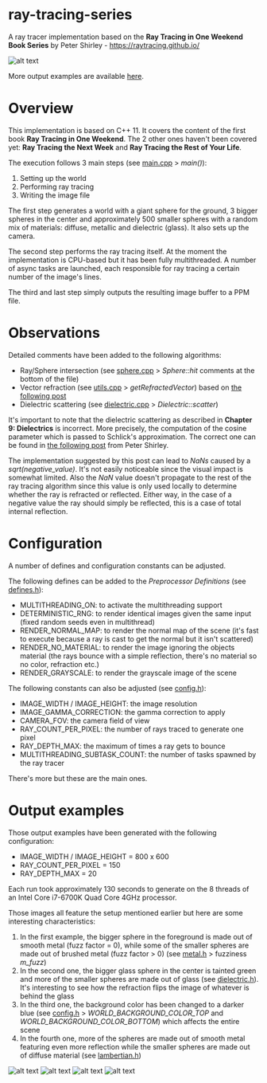 # ray-tracing-series
A ray tracer implementation based on the **Ray Tracing in One Weekend Book Series** by Peter Shirley - https://raytracing.github.io/

![alt text](output/v1.0_example_1.jpg)

More output examples are available [here](#output-examples).

# Overview
This implementation is based on C++ 11. It covers the content of the first book **Ray Tracing in One Weekend**. The 2 other ones haven't been covered yet: **Ray Tracing the Next Week** and **Ray Tracing the Rest of Your Life**.

The execution follows 3 main steps (see [main.cpp](ray-tracing-series/src/main.cpp) > *main()*):
 1. Setting up the world
 2. Performing ray tracing
 3. Writing the image file

The first step generates a world with a giant sphere for the ground, 3 bigger spheres in the center and approximately 500 smaller spheres with a random mix of materials: diffuse, metallic and dielectric (glass). It also sets up the camera.

The second step performs the ray tracing itself. At the moment the implementation is CPU-based but it has been fully multithreaded. A number of async tasks are launched, each responsible for ray tracing a certain number of the image's lines.

The third and last step simply outputs the resulting image buffer to a PPM file.

# Observations

Detailed comments have been added to the following algorithms:
 * Ray/Sphere intersection (see [sphere.cpp](ray-tracing-series/src/sphere.cpp) > *Sphere::hit* comments at the bottom of the file)
 * Vector refraction (see [utils.cpp](ray-tracing-series/src/utils.cpp) > *getRefractedVector*) based on [the following post](http://psgraphics.blogspot.com/2015/06/ray-tracing-refraction.html)
 * Dielectric scattering (see [dielectric.cpp](ray-tracing-series/src/dielectric.cpp) > *Dielectric::scatter*)

It's important to note that the dielectric scattering as described in **Chapter 9: Dielectrics** is incorrect. More precisely, the computation of the cosine parameter which is passed to Schlick's approximation. The correct one can be found in [the following post](http://psgraphics.blogspot.com/2016/03/my-buggy-implimentation-of-schlick.html) from Peter Shirley.

The implementation suggested by this post can lead to *NaNs* caused by a *sqrt(negative_value)*. It's not easily noticeable since the visual impact is somewhat limited. Also the *NaN* value doesn't propagate to the rest of the ray tracing algorithm since this value is only used locally to determine whether the ray is refracted or reflected. Either way, in the case of a negative value the ray should simply be reflected, this is a case of total internal reflection.

# Configuration

A number of defines and configuration constants can be adjusted.

The following defines can be added to the *Preprocessor Definitions* (see [defines.h](ray-tracing-series/src/defines.h)):
 * MULTITHREADING_ON: to activate the multithreading support
 * DETERMINISTIC_RNG: to render identical images given the same input (fixed random seeds even in multithread)
 * RENDER_NORMAL_MAP: to render the normal map of the scene (it's fast to execute because a ray is cast to get the normal but it isn't scattered)
 * RENDER_NO_MATERIAL: to render the image ignoring the objects material (the rays bounce with a simple reflection, there's no material so no color, refraction etc.)
 * RENDER_GRAYSCALE: to render the grayscale image of the scene

The following constants can also be adjusted (see [config.h](ray-tracing-series/src/config.h)):
 * IMAGE_WIDTH / IMAGE_HEIGHT: the image resolution
 * IMAGE_GAMMA_CORRECTION: the gamma correction to apply
 * CAMERA_FOV: the camera field of view
 * RAY_COUNT_PER_PIXEL: the number of rays traced to generate one pixel
 * RAY_DEPTH_MAX: the maximum of times a ray gets to bounce
 * MULTITHREADING_SUBTASK_COUNT: the number of tasks spawned by the ray tracer

There's more but these are the main ones.

# Output examples

Those output examples have been generated with the following configuration:
 * IMAGE_WIDTH / IMAGE_HEIGHT = 800 x 600
 * RAY_COUNT_PER_PIXEL = 150
 * RAY_DEPTH_MAX = 20

Each run took approximately 130 seconds to generate on the 8 threads of an Intel Core i7-6700K Quad Core 4GHz processor.

Those images all feature the setup mentioned earlier but here are some interesting characteristics:
 1. In the first example, the bigger sphere in the foreground is made out of smooth metal (fuzz factor = 0), while some of the smaller spheres are made out of brushed metal (fuzz factor > 0) (see [metal.h](ray-tracing-series/src/metal.h) > fuzziness *m_fuzz*)
 2. In the second one, the bigger glass sphere in the center is tainted green and more of the smaller spheres are made out of glass (see [dielectric.h](ray-tracing-series/src/dielectric.h)). It's interesting to see how the refraction flips the image of whatever is behind the glass
 3. In the third one, the background color has been changed to a darker blue (see [config.h](ray-tracing-series/src/config.h) > *WORLD_BACKGROUND_COLOR_TOP* and *WORLD_BACKGROUND_COLOR_BOTTOM*) which affects the entire scene
 4. In the fourth one, more of the spheres are made out of smooth metal featuring even more reflection while the smaller spheres are made out of diffuse material (see [lambertian.h](ray-tracing-series/src/lambertian.h))

![alt text](output/v1.0_example_1.jpg)
![alt text](output/v1.0_example_2.jpg)
![alt text](output/v1.0_example_3.jpg)
![alt text](output/v1.0_example_4.jpg)
